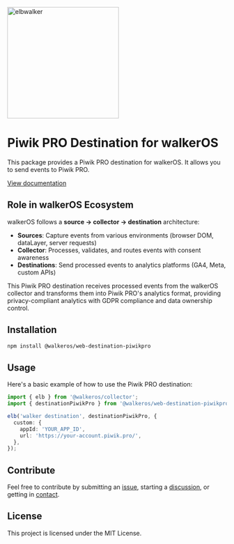 <p align="left">
  <a href="https://elbwalker.com">
    <img title="elbwalker" src='https://www.elbwalker.com/img/elbwalker_logo.png' width="256px"/>
  </a>
</p>

# Piwik PRO Destination for walkerOS

This package provides a Piwik PRO destination for walkerOS. It allows you to
send events to Piwik PRO.

[View documentation](https://www.elbwalker.com/docs/destinations/web/piwikpro/)

## Role in walkerOS Ecosystem

walkerOS follows a **source → collector → destination** architecture:

- **Sources**: Capture events from various environments (browser DOM, dataLayer,
  server requests)
- **Collector**: Processes, validates, and routes events with consent awareness
- **Destinations**: Send processed events to analytics platforms (GA4, Meta,
  custom APIs)

This Piwik PRO destination receives processed events from the walkerOS collector
and transforms them into Piwik PRO's analytics format, providing
privacy-compliant analytics with GDPR compliance and data ownership control.

## Installation

```sh
npm install @walkeros/web-destination-piwikpro
```

## Usage

Here's a basic example of how to use the Piwik PRO destination:

```typescript
import { elb } from '@walkeros/collector';
import { destinationPiwikPro } from '@walkeros/web-destination-piwikpro';

elb('walker destination', destinationPiwikPro, {
  custom: {
    appId: 'YOUR_APP_ID',
    url: 'https://your-account.piwik.pro/',
  },
});
```

## Contribute

Feel free to contribute by submitting an
[issue](https://github.com/elbwalker/walkerOS/issues), starting a
[discussion](https://github.com/elbwalker/walkerOS/discussions), or getting in
[contact](https://calendly.com/elb-alexander/30min).

## License

This project is licensed under the MIT License.
